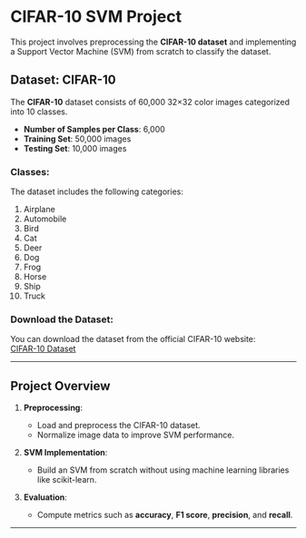 # CIFAR-10 SVM Project

This project involves preprocessing the **CIFAR-10 dataset** and implementing a Support Vector Machine (SVM) from scratch to classify the dataset.

## Dataset: CIFAR-10

The **CIFAR-10** dataset consists of 60,000 32×32 color images categorized into 10 classes.  
- **Number of Samples per Class**: 6,000  
- **Training Set**: 50,000 images  
- **Testing Set**: 10,000 images  

### Classes:
The dataset includes the following categories:  
1. Airplane  
2. Automobile  
3. Bird  
4. Cat  
5. Deer  
6. Dog  
7. Frog  
8. Horse  
9. Ship  
10. Truck  

### Download the Dataset:
You can download the dataset from the official CIFAR-10 website:  
[CIFAR-10 Dataset](https://www.cs.toronto.edu/~kriz/cifar.html)

---

## Project Overview

1. **Preprocessing**: 
   - Load and preprocess the CIFAR-10 dataset.
   - Normalize image data to improve SVM performance.

2. **SVM Implementation**: 
   - Build an SVM from scratch without using machine learning libraries like scikit-learn.

3. **Evaluation**:
   - Compute metrics such as **accuracy**, **F1 score**, **precision**, and **recall**.

---

